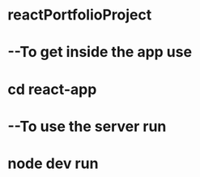 # reactPortfolioProject

# --To get inside the app use
# cd react-app

# --To use the server run
# node dev run